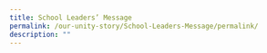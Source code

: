 ```yaml
---
title: School Leaders’ Message
permalink: /our-unity-story/School-Leaders-Message/permalink/
description: ""
---
```

